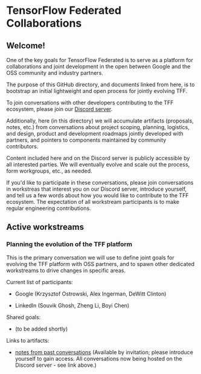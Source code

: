 # TensorFlow Federated Collaborations

## Welcome!

One of the key goals for TensorFlow Federated is to serve as a platform for
collaborations and joint development in the open between Google and the OSS
community and industry partners.

The purpose of this GitHub directory, and documents linked from here, is to
bootstrap an initial lightweight and open process for jointly evolving TFF.

To join conversations with other developers contributing to the TFF ecosystem,
please join our [Discord server](https://discord.com/invite/5shux83qZ5).

Additionally, here (in this directory) we will accumulate artifacts (proposals,
notes, etc.) from conversations about project scoping, planning, logistics, and
design, product and development roadmaps jointly developed with partners, and
pointers to components maintained by community contributors.

Content included here and on the Discord server is publicly accessible by all
interested parties. We will eventually evolve and scale out the process, form
workgroups, etc., as needed.

If you'd like to participate in these conversations, please join conversations
in workstreas that interest you on our Discord server, introduce yourself, and
tell us a few words about how you would like to contribute to the TFF ecosystem.
The expectation of all workstream participants is to make regular engineering
contributions.

## Active workstreams

### Planning the evolution of the TFF platform

This is the primary conversation we will use to define joint goals for evolving
the TFF platform with OSS partners, and to spawn other dedicated workstreams to
drive changes in specific areas.

Current list of participants:

*   Google (Krzysztof Ostrowski, Alex Ingerman, DeWitt Clinton)

*   LinkedIn (Souvik Ghosh, Zheng Li, Boyi Chen)

Shared goals:

*   (to be added shortly)

Links to artifacts:

*   [notes from past conversations](https://docs.google.com/document/d/1RwiCILXSoWmNiQQ3Nn_B8BZly2RecYJXKxY3h7TNvtk/edit?resourcekey=0-fK0BG1Gukki7LoXoyYEzHg)
    (Available by invitation; please introduce yourself to gain access. All
    conversations now being hosted on the Discord server - see link above.)
